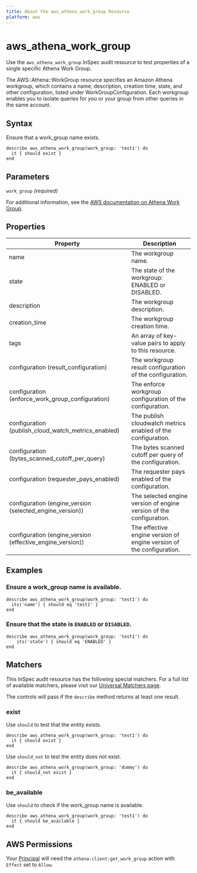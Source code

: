 ```yaml
---
title: About the aws_athena_work_group Resource
platform: aws
---
```


# aws\_athena\_work\_group

Use the `aws_athena_work_group` InSpec audit resource to test properties of a single specific Athena Work Group.

The AWS::Athena::WorkGroup resource specifies an Amazon Athena workgroup, which contains a name, description, creation time, state, and other configuration, listed under WorkGroupConfiguration. Each workgroup enables you to isolate queries for you or your group from other queries in the same account.

## Syntax

Ensure that a work_group name exists.

    describe aws_athena_work_group(work_group: 'test1') do
      it { should exist }
    end

## Parameters

`work_group` _(required)_

For additional information, see the [AWS documentation on Athena Work Group](https://docs.aws.amazon.com/AWSCloudFormation/latest/UserGuide/aws-resource-batch-computeenvironment.html).

## Properties

| Property | Description|
| --- | --- |
| name | The workgroup name. |
| state | The state of the workgroup: ENABLED or DISABLED. |
| description | The workgroup description. |
| creation_time | The workgroup creation time. |
| tags | An array of key-value pairs to apply to this resource. |
| configuration (result_configuration) | The workgroup result configuration of the configuration. |
| configuration (enforce_work_group_configuration) | The enforce workgroup configuration of the configuration. |
| configuration (publish_cloud_watch_metrics_enabled) | The publish cloudwatch metrics enabled of the configuration. |
| configuration (bytes_scanned_cutoff_per_query) | The bytes scanned cutoff per query of the configuration. |
| configuration (requester_pays_enabled) | The requester pays enabled of the configuration. |
| configuration (engine_version (selected_engine_version)) | The selected engine version of engine version of the configuration. |
| configuration (engine_version (effective_engine_version)) | The effective engine version of engine version of the configuration. |

## Examples

### Ensure a work_group name is available.
    describe aws_athena_work_group(work_group: 'test1') do
      its('name') { should eq 'test1' }
    end

### Ensure that the state is `ENABLED` or `DISABLED`.
    describe aws_athena_work_group(work_group: 'test1') do
        its('state') { should eq 'ENABLED' }
    end

## Matchers

This InSpec audit resource has the following special matchers. For a full list of available matchers, please visit our [Universal Matchers page](https://www.inspec.io/docs/reference/matchers/).

The controls will pass if the `describe` method returns at least one result.

### exist

Use `should` to test that the entity exists.

    describe aws_athena_work_group(work_group: 'test1') do
      it { should exist }
    end

Use `should_not` to test the entity does not exist.
      
    describe aws_athena_work_group(work_group: 'dummy') do
      it { should_not exist }
    end

### be_available

Use `should` to check if the work_group name is available.

    describe aws_athena_work_group(work_group: 'test1') do
      it { should be_available }
    end

## AWS Permissions

Your [Principal](https://docs.aws.amazon.com/IAM/latest/UserGuide/intro-structure.html#intro-structure-principal) will need the `athena:client:get_work_group` action with `Effect` set to `Allow`.